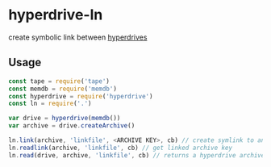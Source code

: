 # hyperdrive-ln

create symbolic link between [hyperdrives](https://github.com/mafintosh/hyperdrive)

## Usage

```js
const tape = require('tape')
const memdb = require('memdb')
const hyperdrive = require('hyperdrive')
const ln = require('.')

var drive = hyperdrive(memdb())
var archive = drive.createArchive()

ln.link(archive, 'linkfile', <ARCHIVE KEY>, cb) // create symlink to another archive
ln.readlink(archive, 'linkfile', cb) // get linked archive key
ln.read(drive, archive, 'linkfile', cb) // returns a hyperdrive archive pointed to linked archive
```
